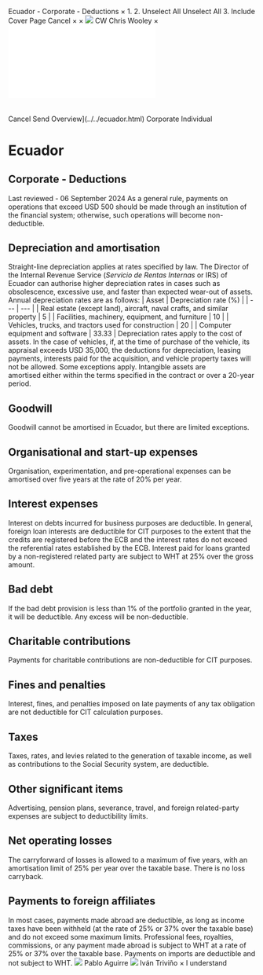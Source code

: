 Ecuador - Corporate - Deductions
×
1.
2.
Unselect All
Unselect All
3.
Include Cover Page
Cancel
×
×
![](../../-/media/world-wide-tax-summaries/attachments/global---chris-wooley.ashx%3Frev=ac5e5f3223b34096b1afc2a6009c7320&revision=ac5e5f32-23b3-4096-b1af-c2a6009c7320&hash=859B7ADC84DC2CBEC9760E9E6EE7DE6D0A8BFCDF)
CW
Chris Wooley
×
![](deductions.html)
######
Cancel
Send
Overview](../../ecuador.html)
Corporate
Individual
# Ecuador
## Corporate - Deductions
Last reviewed - 06 September 2024
As a general rule, payments on operations that exceed USD 500 should be made through an institution of the financial system; otherwise, such operations will become non-deductible.
## Depreciation and amortisation
Straight-line depreciation applies at rates specified by law. The Director of the Internal Revenue Service (*Servicio de Rentas Internas* or IRS) of Ecuador can authorise higher depreciation rates in cases such as obsolescence, excessive use, and faster than expected wear-out of assets.
Annual depreciation rates are as follows:
| Asset | Depreciation rate (%) |
| --- | --- |
| Real estate (except land), aircraft, naval crafts, and similar property | 5 |
| Facilities, machinery, equipment, and furniture | 10 |
| Vehicles, trucks, and tractors used for construction | 20 |
| Computer equipment and software | 33.33 |
Depreciation rates apply to the cost of assets.
In the case of vehicles, if, at the time of purchase of the vehicle, its appraisal exceeds USD 35,000, the deductions for depreciation, leasing payments, interests paid for the acquisition, and vehicle property taxes will not be allowed. Some exceptions apply.
Intangible assets are amortised either within the terms specified in the contract or over a 20-year period.
## Goodwill
Goodwill cannot be amortised in Ecuador, but there are limited exceptions.
## Organisational and start-up expenses
Organisation, experimentation, and pre-operational expenses can be amortised over five years at the rate of 20% per year.
## Interest expenses
Interest on debts incurred for business purposes are deductible.
In general, foreign loan interests are deductible for CIT purposes to the extent that the credits are registered before the ECB and the interest rates do not exceed the referential rates established by the ECB.
Interest paid for loans granted by a non-registered related party are subject to WHT at 25% over the gross amount.
## Bad debt
If the bad debt provision is less than 1% of the portfolio granted in the year, it will be deductible. Any excess will be non-deductible.
## Charitable contributions
Payments for charitable contributions are non-deductible for CIT purposes.
## Fines and penalties
Interest, fines, and penalties imposed on late payments of any tax obligation are not deductible for CIT calculation purposes.
## Taxes
Taxes, rates, and levies related to the generation of taxable income, as well as contributions to the Social Security system, are deductible.
## Other significant items
Advertising, pension plans, severance, travel, and foreign related-party expenses are subject to deductibility limits.
## Net operating losses
The carryforward of losses is allowed to a maximum of five years, with an amortisation limit of 25% per year over the taxable base. There is no loss carryback.
## Payments to foreign affiliates
In most cases, payments made abroad are deductible, as long as income taxes have been withheld (at the rate of 25% or 37% over the taxable base) and do not exceed some maximum limits. Professional fees, royalties, commissions, or any payment made abroad is subject to WHT at a rate of 25% or 37% over the taxable base. Payments on imports are deductible and not subject to WHT.
![](../../-/media/world-wide-tax-summaries/attachments/ecuador---pablo-aguirre.ashx%3Frev=ead215c3e2d646c49bed465f3930bddd&revision=ead215c3-e2d6-46c4-9bed-465f3930bddd&hash=5D33F351E9CA8E1E0F7406D400836B5B0D5F0305)
Pablo Aguirre
![](../../-/media/world-wide-tax-summaries/ecuadorivan-dario-trivinofoto-itjpg20230901111730970.ashx%3Frev=da145a999c4642aa88727f983f185e8b&revision=da145a99-9c46-42aa-8872-7f983f185e8b&hash=FD728EDC72BB21E24A10CA23E36E88C399DFCB11)
Iván Triviño
×
I understand